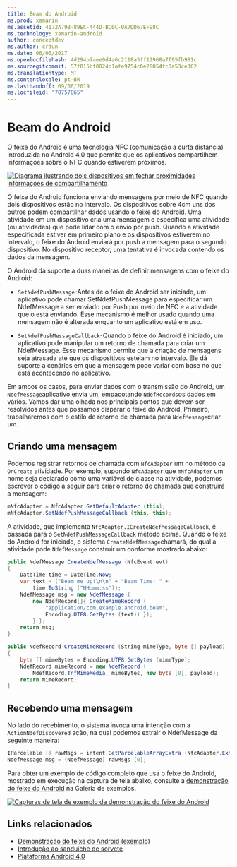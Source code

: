 ```yaml
---
title: Beam do Android
ms.prod: xamarin
ms.assetid: 4172A798-89EC-444D-BC0C-0A7DD67EF98C
ms.technology: xamarin-android
author: conceptdev
ms.author: crdun
ms.date: 06/06/2017
ms.openlocfilehash: 4d294b7aee9d4a6c2118a5ff12968a7f95fb981c
ms.sourcegitcommit: 57f815bf0024b1afe9754c0e28054fc0a53ce302
ms.translationtype: MT
ms.contentlocale: pt-BR
ms.lasthandoff: 09/06/2019
ms.locfileid: "70757865"
---
```

# <a name="android-beam"></a>Beam do Android

O feixe do Android é uma tecnologia NFC (comunicação a curta distância) introduzida no Android 4,0 que permite que os aplicativos compartilhem informações sobre o NFC quando estiverem próximos.

[![Diagrama ilustrando dois dispositivos em fechar proximidades informações de compartilhamento](android-beam-images/androidbeam.png)](android-beam-images/androidbeam.png#lightbox)

O feixe do Android funciona enviando mensagens por meio de NFC quando dois dispositivos estão no intervalo. Os dispositivos sobre 4cm uns dos outros podem compartilhar dados usando o feixe do Android. Uma atividade em um dispositivo cria uma mensagem e especifica uma atividade (ou atividades) que pode lidar com o envio por push. Quando a atividade especificada estiver em primeiro plano e os dispositivos estiverem no intervalo, o feixe do Android enviará por push a mensagem para o segundo dispositivo. No dispositivo receptor, uma tentativa é invocada contendo os dados da mensagem.

O Android dá suporte a duas maneiras de definir mensagens com o feixe do Android:

- `SetNdefPushMessage`-Antes de o feixe do Android ser iniciado, um aplicativo pode chamar SetNdefPushMessage para especificar um NdefMessage a ser enviado por Push por meio de NFC e a atividade que o está enviando. Esse mecanismo é melhor usado quando uma mensagem não é alterada enquanto um aplicativo está em uso.

- `SetNdefPushMessageCallback`-Quando o feixe do Android é iniciado, um aplicativo pode manipular um retorno de chamada para criar um NdefMessage. Esse mecanismo permite que a criação de mensagens seja atrasada até que os dispositivos estejam no intervalo. Ele dá suporte a cenários em que a mensagem pode variar com base no que está acontecendo no aplicativo.

Em ambos os casos, para enviar dados com o transmissão do Android, um `NdefMessage`aplicativo envia um, empacotando `NdefRecords`os dados em vários. Vamos dar uma olhada nos principais pontos que devem ser resolvidos antes que possamos disparar o feixe do Android. Primeiro, trabalharemos com o estilo de retorno de chamada para `NdefMessage`criar um.

## <a name="creating-a-message"></a>Criando uma mensagem

Podemos registrar retornos de chamada com `NfcAdapter` um no método da `OnCreate` atividade. Por exemplo, supondo `NfcAdapter` que `mNfcAdapter` um nome seja declarado como uma variável de classe na atividade, podemos escrever o código a seguir para criar o retorno de chamada que construirá a mensagem:

```csharp
mNfcAdapter = NfcAdapter.GetDefaultAdapter (this);
mNfcAdapter.SetNdefPushMessageCallback (this, this);
```

A atividade, que implementa `NfcAdapter.ICreateNdefMessageCallback`, é passada para o `SetNdefPushMessageCallback` método acima. Quando o feixe do Android for iniciado, o sistema `CreateNdefMessage`chamará, do qual a atividade pode `NdefMessage` construir um conforme mostrado abaixo:

```csharp
public NdefMessage CreateNdefMessage (NfcEvent evt)
{
    DateTime time = DateTime.Now;
    var text = ("Beam me up!\n\n" + "Beam Time: " +
        time.ToString ("HH:mm:ss"));
    NdefMessage msg = new NdefMessage (
        new NdefRecord[]{ CreateMimeRecord (
            "application/com.example.android.beam",
            Encoding.UTF8.GetBytes (text)) });
        } };
    return msg;
}

public NdefRecord CreateMimeRecord (String mimeType, byte [] payload)
{
    byte [] mimeBytes = Encoding.UTF8.GetBytes (mimeType);
    NdefRecord mimeRecord = new NdefRecord (
        NdefRecord.TnfMimeMedia, mimeBytes, new byte [0], payload);
    return mimeRecord;
}
```

## <a name="receiving-a-message"></a>Recebendo uma mensagem

No lado do recebimento, o sistema invoca uma intenção com a `ActionNdefDiscovered` ação, na qual podemos extrair o NdefMessage da seguinte maneira:

```csharp
IParcelable [] rawMsgs = intent.GetParcelableArrayExtra (NfcAdapter.ExtraNdefMessages);
NdefMessage msg = (NdefMessage) rawMsgs [0];
```

Para obter um exemplo de código completo que usa o feixe do Android, mostrado em execução na captura de tela abaixo, consulte a [demonstração do feixe do Android](https://docs.microsoft.com/samples/xamarin/monodroid-samples/androidbeamdemo) na Galeria de exemplos.

[![Capturas de tela de exemplo da demonstração do feixe do Android](android-beam-images/24.png)](android-beam-images/24.png#lightbox)

## <a name="related-links"></a>Links relacionados

- [Demonstração do feixe do Android (exemplo)](https://docs.microsoft.com/samples/xamarin/monodroid-samples/androidbeamdemo)
- [Introdução ao sanduíche de sorvete](http://www.android.com/about/ice-cream-sandwich/)
- [Plataforma Android 4,0](https://developer.android.com/sdk/android-4.0.html)
